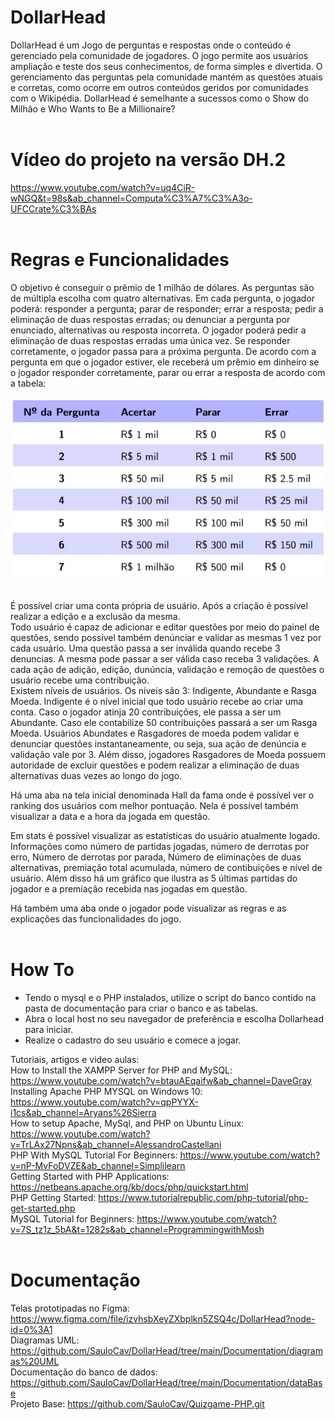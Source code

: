 # DollarHead

DollarHead é um Jogo de perguntas e respostas onde o conteúdo é gerenciado pela comunidade de jogadores. O jogo permite aos usuários ampliação e teste dos seus conhecimentos, de forma simples e divertida. O gerenciamento das perguntas pela comunidade mantém as questões atuais e corretas, como ocorre em outros conteúdos geridos por comunidades com o Wikipédia. DollarHead é semelhante a sucessos como o Show do Milhão e Who Wants to Be a Millionaire?<br/><br/>

# Vídeo do projeto na versão DH.2
https://www.youtube.com/watch?v=uq4CiR-wNGQ&t=98s&ab_channel=Computa%C3%A7%C3%A3o-UFCCrate%C3%BAs <br/><br/>

# Regras e Funcionalidades
O objetivo é conseguir o prêmio de 1 milhão de dólares. As perguntas são de múltipla escolha com quatro alternativas. Em cada pergunta, o jogador poderá: responder a pergunta; parar de responder; errar a resposta; pedir a eliminação de duas respostas erradas; ou denunciar a pergunta por enunciado, alternativas ou resposta incorreta. O jogador poderá pedir a eliminação de duas respostas erradas uma única vez. Se responder corretamente, o jogador passa para a próxima pergunta. De acordo com a pergunta em que o jogador estiver, ele receberá um prêmio em dinheiro se o jogador responder corretamente, parar ou errar a resposta de acordo com a tabela:

<p align="center"><img src="Readme/table.png" /></p>

<br/> É possível criar uma conta própria de usuário. Após a criação é possível realizar a edição e a exclusão da mesma.<br/>
Todo usuário é capaz de adicionar e editar questões por meio do painel de questões, sendo possível também denúnciar e validar as mesmas 1 vez por cada usuário. Uma questão passa a ser inválida quando recebe 3 denuncias. A mesma pode passar a ser válida caso receba 3 validações. A cada ação de adição, edição, dunúncia, validação e remoção de questões o usuário recebe uma contribuição.<br/>
Existem níveis de usuários. Os níveis são 3: Indigente, Abundante e Rasga Moeda. Indigente é o nível inicial que todo usuário recebe ao criar uma conta. Caso o jogador atinja 20 contribuições, ele passa a ser um Abundante. Caso ele contabilize 50 contribuições passará a ser um Rasga Moeda. Usuários Abundates e Rasgadores de moeda podem validar e denunciar questões instantaneamente, ou seja, sua ação de denúncia e validação vale por 3. Além disso, jogadores Rasgadores de Moeda possuem autoridade de excluir questões e podem realizar a eliminação de duas alternativas duas vezes ao longo do jogo.<br/>

Há uma aba na tela inicial denominada Hall da fama onde é possível ver o ranking dos usuários com melhor pontuação. Nela é possível também visualizar a data e a hora da jogada em questão.<br/>

Em stats é possível visualizar as estatísticas do usuário atualmente logado. Informações como número de partidas jogadas, número de derrotas por erro, Número de derrotas por parada, Número de eliminações de duas alternativas, premiação total acumulada, número de contibuições e nível de usuário. Além disso há um gráfico que ilustra as 5 últimas partidas do jogador e a premiação recebida nas jogadas em questão.<br/>

Há também uma aba onde o jogador pode visualizar as regras e as explicações das funcionalidades do jogo.<br/><br/>


# How To

- Tendo o mysql e o PHP instalados, utilize o script do banco contido na pasta de documentação para criar o banco e as tabelas.<br/>
- Abra o local host no seu navegador de preferência e escolha Dollarhead para iniciar.<br/>
- Realize o cadastro do seu usuário e comece a jogar.<br/>

Tutoriais, artigos e video aulas:<br/>
How to Install the XAMPP Server for PHP and MySQL: https://www.youtube.com/watch?v=btauAEqaifw&ab_channel=DaveGray <br/>
Installing Apache PHP MYSQL on Windows 10: https://www.youtube.com/watch?v=qpPYYX-i1cs&ab_channel=Aryans%26Sierra <br/>
How to setup Apache, MySql, and PHP on Ubuntu Linux: https://www.youtube.com/watch?v=TrLAx27Npns&ab_channel=AlessandroCastellani <br/>
PHP With MySQL Tutorial For Beginners: https://www.youtube.com/watch?v=nP-MvFoDVZE&ab_channel=Simplilearn <br/>
Getting Started with PHP Applications: https://netbeans.apache.org/kb/docs/php/quickstart.html <br/>
PHP Getting Started: https://www.tutorialrepublic.com/php-tutorial/php-get-started.php <br/>
MySQL Tutorial for Beginners: https://www.youtube.com/watch?v=7S_tz1z_5bA&t=1282s&ab_channel=ProgrammingwithMosh <br/><br/>


# Documentação

Telas prototipadas no Figma: https://www.figma.com/file/izvhsbXeyZXbplkn5ZSQ4c/DollarHead?node-id=0%3A1 <br/>
Diagramas UML: https://github.com/SauloCav/DollarHead/tree/main/Documentation/diagramas%20UML <br/>
Documentação do banco de dados: https://github.com/SauloCav/DollarHead/tree/main/Documentation/dataBase <br/>
Projeto Base: https://github.com/SauloCav/Quizgame-PHP.git
